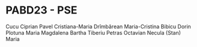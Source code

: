 # PABD23 - PSE
Cucu Ciprian
Pavel Cristiana-Maria
Drîmbărean Maria-Cristina
Bibicu Dorin
Plotuna Maria Magdalena
Bartha Tiberiu
Petras Octavian
Necula (Stan) Maria